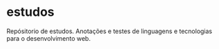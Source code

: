 # estudos
Repósitorio de estudos. Anotações e testes de linguagens e tecnologias para o desenvolvimento web.

